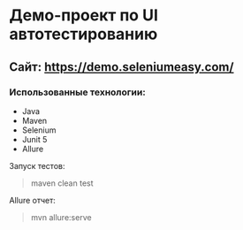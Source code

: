 ﻿# Демо-проект по UI автотестированию
## Сайт: https://demo.seleniumeasy.com/
### Использованные технологии:
+ Java
+ Maven
+ Selenium
+ Junit 5
+ Allure

Запуск тестов:
> maven clean test

Allure отчет:
> mvn allure:serve
